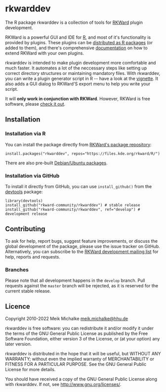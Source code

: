 # rkwarddev

The R package rkwarddev is a collection of tools for [RKWard](https://rkward.kde.org) plugin development.

RKWard is a powerful GUI and IDE for [R](https://www.r-project.org/), and most of it's functionality is provided by plugins.
These plugins can be [distributed as R packages](https://files.kde.org/rkward/R/) (or added to them), and there's comprehensive
[documentation](https://docs.kde.org/trunk5/en/rkward/rkwardplugins/index.html) on how to extend RKWard with your own plugins.

rkwarddev is intended to make plugin development more comfortable and much faster. It automates a lot of the neccessary steps
like setting up correct directory structures or maintaining mandatory files. With rkwarddev, you can write a plugin generator
script in R -- have a look at the [vignette](inst/doc/rkwarddev_vignette.html "rkwarddev vignette").
It also adds a GUI dialog to RKWard'S export menu to help you write your script.

It will **only work in conjunction with RKWard**. However, RKWard is free software, please [check it out](https://rkward.kde.org).

## Installation

### Installation via R

You can install the package directly from [RKWard's package repository](https://files.kde.org/rkward/R/):

```
install.packages("rkwarddev", repos="https://files.kde.org/rkward/R/")
```

There are also pre-built [Debian/Ubuntu packages](https://files.kde.org/rkward/R/pckg/rkwarddev/deb_repo.html).

### Installation via GitHub

To install it directly from GitHub, you can use `install_github()` from the [devtools](https://github.com/r-lib/devtools) package:

```
library(devtools)
install_github("rkward-community/rkwarddev") # stable release
install_github("rkward-community/rkwarddev", ref="develop") # development release
```
 
## Contributing

To ask for help, report bugs, suggest feature improvements, or discuss the global
development of the package, please use the issue tracker on GitHub.
Alternatively, you can subscribe to the [RKWard development mailing list](https://mail.kde.org/mailman/listinfo/rkward-devel)
for help, reports and requests.

### Branches

Please note that all development happens in the `develop` branch. Pull requests against the `master`
branch will be rejected, as it is reserved for the current stable release.

## Licence

Copyright 2010-2022 Meik Michalke <meik.michalke@hhu.de>

rkwarddev is free software: you can redistribute it and/or modify
it under the terms of the GNU General Public License as published by
the Free Software Foundation, either version 3 of the License, or
(at your option) any later version.

rkwarddev is distributed in the hope that it will be useful,
but WITHOUT ANY WARRANTY; without even the implied warranty of
MERCHANTABILITY or FITNESS FOR A PARTICULAR PURPOSE.  See the
GNU General Public License for more details.

You should have received a copy of the GNU General Public License
along with rkwarddev.  If not, see <http://www.gnu.org/licenses/>.
